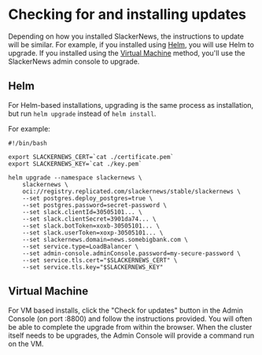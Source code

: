 # Checking for and installing updates

Depending on how you installed SlackerNews, the instructions to update will be similar. For example, if you installed using [Helm](/helm), you will use Helm to upgrade. If you installed using the [Virtual Machine](/vm) method, you'll use the SlackerNews admin console to upgrade.


## Helm

For Helm-based installations, upgrading is the same process as installation, but run `helm upgrade` instead of `helm install`. 

For example:

```
#!/bin/bash

export SLACKERNEWS_CERT=`cat ./certificate.pem`
export SLACKERNEWS_KEY=`cat ./key.pem`

helm upgrade --namespace slackernews \
    slackernews \
    oci://registry.replicated.com/slackernews/stable/slackernews \
    --set postgres.deploy_postgres=true \
    --set postgres.password=secret-password \
    --set slack.clientId=30505101... \
    --set slack.clientSecret=3901da74... \
    --set slack.botToken=xoxb-30505101... \
    --set slack.userToken=xoxp-30505101... \
    --set slackernews.domain=news.somebigbank.com \
    --set service.type=LoadBalancer \
    --set admin-console.adminConsole.password=my-secure-password \
    --set service.tls.cert="$SLACKERNEWS_CERT" \
    --set service.tls.key="$SLACKERNEWS_KEY"
```

## Virtual Machine

For VM based installs, click the "Check for updates" button in the Admin Console (on port :8800) and follow the instructions provided. You will often be able to complete the upgrade from within the browser. When the cluster itself needs to be upgrades, the Admin Console will provide a command run on the VM.
